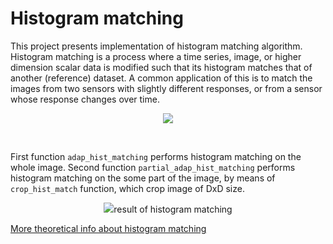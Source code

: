 # Histogram matching 

This project presents implementation of histogram matching algorithm. Histogram matching is a process where a time series, image, or higher dimension scalar data is modified such that its histogram matches that of another (reference) dataset. A common application of this is to match the images from two sensors with slightly different responses, or from a sensor whose response changes over time. <br/>

<p align="center"><img src="http://paulbourke.net/miscellaneous/equalisation/diagram1.jpg"></p><br/>

First function ```adap_hist_matching``` performs histogram matching on the whole image. Second function ```partial_adap_hist_matching``` performs histogram matching on the some part of the image, by means of ```crop_hist_match``` function, which crop image of DxD size.<br/>

<p align="center"><img src="https://user-images.githubusercontent.com/67442675/120545876-7a37a800-c3ef-11eb-8a50-aaeb7fbcf39e.png">result of histogram matching</p>

[More theoretical info about histogram matching](http://paulbourke.net/miscellaneous/equalisation/)

